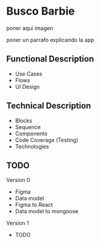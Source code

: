 # Busco Barbie

poner aqui imagen

poner un parrafo explicando la app

## Functional Description

- Use Cases
- Flows
- UI Design

## Technical Description

- Blocks
- Sequence
- Components
- Code Coverage (Testing)
- Technologies

## TODO

Version 0

- Figma
- Data model
- Figma to React
- Data model to mongoose

Version 1

- TODO